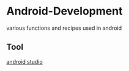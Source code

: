 # Android-Development
various functions and recipes used in android 
## Tool 
[android studio](https://developer.android.com/studio)
